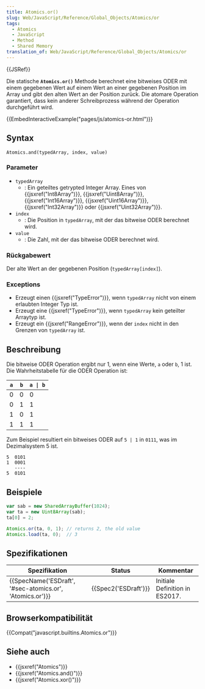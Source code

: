 ```yaml
---
title: Atomics.or()
slug: Web/JavaScript/Reference/Global_Objects/Atomics/or
tags:
  - Atomics
  - JavaScript
  - Method
  - Shared Memory
translation_of: Web/JavaScript/Reference/Global_Objects/Atomics/or
---
```

{{JSRef}}

Die statische **`Atomics.or()`** Methode berechnet eine bitweises ODER mit einem gegebenen Wert auf einem Wert an einer gegebenen Position im Array und gibt den alten Wert an der Position zurück. Die atomare Operation garantiert, dass kein anderer Schreibprozess während der Operation durchgeführt wird.

{{EmbedInteractiveExample("pages/js/atomics-or.html")}}

## Syntax

    Atomics.and(typedArray, index, value)

### Parameter

- `typedArray`
  - : Ein geteiltes getrypted Integer Array. Eines von {{jsxref("Int8Array")}}, {{jsxref("Uint8Array")}}, {{jsxref("Int16Array")}}, {{jsxref("Uint16Array")}}, {{jsxref("Int32Array")}} oder {{jsxref("Uint32Array")}}.
- `index`
  - : Die Position in `typedArray`, mit der das bitweise ODER berechnet wird.
- `value`
  - : Die Zahl, mit der das bitweise ODER berechnet wird.

### Rückgabewert

Der alte Wert an der gegebenen Position (`typedArray[index]`).

### Exceptions

- Erzeugt einen {{jsxref("TypeError")}}, wenn `typedArray` nicht von einem erlaubten Integer Typ ist.
- Erzeugt eine {{jsxref("TypeError")}}, wenn `typedArray` kein geteilter Arraytyp ist.
- Erzeugt ein {{jsxref("RangeError")}}, wenn der `index` nicht in den Grenzen von `typedArray` ist.

## Beschreibung

Die bitweise ODER Operation ergibt nur 1, wenn eine Werte, `a` oder `b`, 1 ist. Die Wahrheitstabelle für die ODER Operation ist:

| `a` | `b` | `a \| b` |
| --- | --- | -------- |
| 0   | 0   | 0        |
| 0   | 1   | 1        |
| 1   | 0   | 1        |
| 1   | 1   | 1        |

Zum Beispiel resultiert ein bitweises ODER auf `5 | 1` in `0111`, was im Dezimalsystem 5 ist.

    5  0101
    1  0001
       ----
    5  0101

## Beispiele

```js
var sab = new SharedArrayBuffer(1024);
var ta = new Uint8Array(sab);
ta[0] = 2;

Atomics.or(ta, 0, 1); // returns 2, the old value
Atomics.load(ta, 0);  // 3
```

## Spezifikationen

| Spezifikation                                                                | Status                       | Kommentar                      |
| ---------------------------------------------------------------------------- | ---------------------------- | ------------------------------ |
| {{SpecName('ESDraft', '#sec-atomics.or', 'Atomics.or')}} | {{Spec2('ESDraft')}} | Initiale Definition in ES2017. |

## Browserkompatibilität

{{Compat("javascript.builtins.Atomics.or")}}

## Siehe auch

- {{jsxref("Atomics")}}
- {{jsxref("Atomics.and()")}}
- {{jsxref("Atomics.xor()")}}

